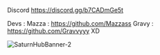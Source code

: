 Discord https://discord.gg/b7CADmGe5t


Devs : Mazza : https://github.com/Mazzass
        Gravy : https://github.com/Gravvyyy
XD

![SaturnHubBanner-2](https://user-images.githubusercontent.com/115034650/195978073-864a3371-00d0-40c3-a93d-9fcf6511467d.png)
